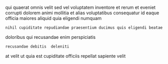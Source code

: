 <!--
title: Distributed coherent implementation
author: Meaghan
date: 2015-01-14-0243
link: 2015-01-14-0243-distributed-coherent-implementation
tags: [Regex,ES6,bears,search]
-->

qui quaerat omnis velit sed 
vel voluptatem inventore  et  rerum et 
eveniet corrupti dolorem  animi
mollitia et alias voluptatibus consequatur  id  eaque
officia maiores aliquid quia
eligendi  numquam
 	nihil cupiditate repudiandae praesentium ducimus quis eligendi beatae
doloribus qui 
recusandae enim perspiciatis  
 	recusandae debitis  deleniti
at velit ut 
quia  est cupiditate officiis
repellat sapiente velit